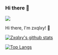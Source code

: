 ### Hi there 👋
![](https://komarev.com/ghpvc/?username=zxqlxy)

<!--
**zxqlxy/zxqlxy** is a ✨ _special_ ✨ repository because its `README.md` (this file) appears on your GitHub profile.

Here are some ideas to get you started:

- 🔭 I’m currently working on ...
- 🌱 I’m currently learning ...
- 👯 I’m looking to collaborate on ...
- 🤔 I’m looking for help with ...
- 💬 Ask me about ...
- 📫 How to reach me: ...
- 😄 Pronouns: ...
- ⚡ Fun fact: ...
-->

Hi there, I'm zxqlxy! 👋

[![Zxqlxy's github stats](https://github-readme-stats.vercel.app/api?username=zxqlxy&show_icons=true&theme=dark&count_private=true)](https://github.com/anuraghazra/github-readme-stats)

[![Top Langs](https://github-readme-stats.vercel.app/api/top-langs/?username=zxqlxy&layout=compact&hide=jupyter)](https://github.com/anuraghazra/github-readme-stats)
